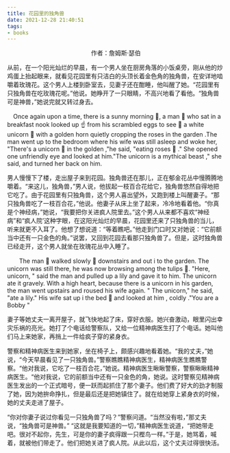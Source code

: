 ```yaml
---
title: 花园里的独角兽
date: 2021-12-28 21:40:51
tags:
- books
---
```


　　　　　　　　　　　　　　作者：詹姆斯·瑟伯

从前，在一个阳光灿烂的早晨，有一个男人坐在厨房角落的小饭桌旁，刚从他的炒鸡蛋上抬起眼来，就看见花园里有只洁白的头顶长着金色角的独角兽，在安详地啮嚼着玫瑰花。这个男人上楼到卧室去，见妻子还在酣睡，他叫醒了她。“花园里有只独角兽在吃玫瑰花呢。”他说。她睁开了一只眼睛，不高兴地看了看他。“独角兽可是神兽，”她说完就又转过身去。

　Once again upon a time, there is a sunny morning 🌄, a man 👨 who sat in a breakfast nook looked up ☝ from his scrambled eggs to see 👀 a white unicorn 🦄 with a golden horn  quietly cropping the roses in the garden .The man went up to the bedroom where his wife was still asleep and woke her, "There's a unicorn 🦄  in the  golden ,"he said, "eating roses 🌹 ." She opened one unfriendly eye and looked at him."The unicorn is a mythical beast ," she said, and turned her back on him.

男人慢慢下了楼，走出屋子来到花园。独角兽还在那儿，正在郁金花丛中慢腾腾地嚼着。“来这儿，独角兽，”男人说，他拔起一枝百合花给它，独角兽悠然自得地把它吃了。由于花园里有只独角兽，这个男人喜出望外，又跑到楼上叫醒妻子。“那只独角兽吃了一枝百合花，”他说。他妻子从床上坐了起来，冷冷地看着他。“你真是个神经病，”她说，“我要把你关进疯人院里去。”这个男人从来都不喜欢“神经病”和“疯人院’这种字眼，在这阳光灿烂的早晨，花园里还来了只独角兽的当儿，听来就更不入耳了。他想了想说道：“等着瞧吧。”他走到门口时又对她说：“它前额当中还有一只金色的角。”说罢，又回到花园去看那只独角兽了。但是，这时独角兽已经走开，这个男人就坐在玫瑰花丛中入睡了。

　　The man 👨 walked slowly 🐌 downstairs and out i to the garden. The unicorn was still there, he was now browsing among the tulips 🌷. "Here, unicorn, " said the man and pulled up a lily and gave it to him. The unicorn ate it gravely. With a high heart, because there is a unicorn in his garden, the man went upstairs and roused  his wife again. " The unicorn," he said, "ate a lily." His wife sat up i the bed 🛌 and looked at him , coldly ."You are a Bobby "

妻子等她丈夫一离开屋子，就飞快地起了床，穿好衣服。她兴奋激动，眼里闪出幸灾乐祸的亮光。她打了个电话给警察队，又给一位精神病医生打了个电话。她叫他们马上来她家，再捎上一件给疯子穿的紧身衣。

警察和精神病医生来到她家，坐在椅子上，颇感兴趣地看着她。“我的丈夫，”她说，“今天早晨看见了一只独角兽。”警察瞧瞧精神病医生，精神病医生瞧瞧警察。“他对我说，它吃了一枝百合花，”她说。精神病医生瞅瞅警察，警察瞅瞅精神病医生。“他对我说，它的前额当中还有一只金色的角，她说。这时警察见精神病医生发出的一个正式暗号，便一跃而起抓住了那个妻子。他们费了好大的劲才制服了她，因为她拚命挣扎，但是最后还是把她镇住了。就在给她穿上紧身衣的时候，她的丈夫走进了屋子。

“你对你妻子说过你看见一只独角兽了吗？”警察问道。“当然没有啦，”那丈夫说，“独角兽可是神兽。” “这就是我要知道的一切，”精神病医生说道，“把她带走吧。很对不起你，先生，可是你的妻子疯得跟一只樫鸟一样。”于是，她骂着，喊着，就被他们带走了。他们把她关进了疯人院。从此以后，这个丈夫过得很快活。
